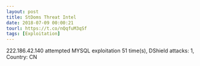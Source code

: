 ```yaml
---
layout: post
title: StDoms Threat Intel
date: 2018-07-09 00:00:21
tourl: https://t.co/nQqfuM3qSf
tags: [Exploitation]
---
```

222.186.42.140 attempted MYSQL exploitation 51 time(s), DShield attacks: 1, Country: CN